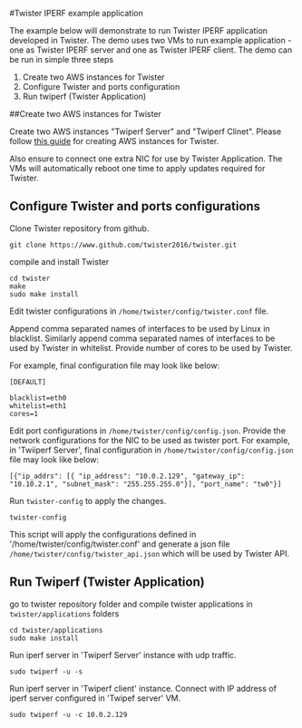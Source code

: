 #Twister IPERF example application 

The example below will demonstrate to run Twister IPERF application developed in Twister.
The demo uses two VMs to run example application - one as Twister IPERF server and one as Twister IPERF client.
The demo can be run in simple three steps

1. Create two AWS instances for Twister
2. Configure Twister and ports configuration
3. Run twiperf (Twister Application)

##Create two AWS instances for Twister

Create two AWS instances "Twiperf Server" and "Twiperf Clinet". Please follow [this guide](/documentation/Twister_AWS.md) for creating AWS instances for Twister.

Also ensure to connect one extra NIC for use by Twister Application. The VMs will automatically reboot one time to apply updates required for Twister.

## Configure Twister and ports configurations

Clone Twister repository from github.
```
git clone https://www.github.com/twister2016/twister.git
```
compile and install Twister

```
cd twister
make
sudo make install
```
Edit  twister configurations in `/home/twister/config/twister.conf` file. 

Append comma separated names of interfaces to be used by Linux in blacklist.
Similarly append comma separated names of interfaces to be used by Twister in whitelist.
Provide number of cores to be used by Twister. 

For example, final configuration file may look like below:
```
[DEFAULT]

blacklist=eth0
whitelist=eth1
cores=1
```
Edit port configurations in `/home/twister/config/config.json`. Provide the network configurations for the NIC to be used as twister port.
For example, in 'Twiiperf Server', final configuration in `/home/twister/config/config.json` file may look like below:
```
[{"ip_addrs": [{ "ip_address": "10.0.2.129", "gateway_ip": "10.10.2.1", "subnet_mask": "255.255.255.0"}], "port_name": "tw0"}]
```
Run `twister-config`  to apply the changes.
```
twister-config
```

This script will apply the configurations defined in '/home/twister/config/twister.conf' and generate a json file `/home/twister/config/twister_api.json` which will be used by Twister API.

## Run Twiperf (Twister Application)
go to twister repository folder and compile twister applications in `twister/applications` folders

```
cd twister/applications
sudo make install 
```
Run iperf server in 'Twiperf Server' instance with udp traffic.
```
sudo twiperf -u -s
```
Run iperf server in 'Twiperf client' instance. Connect with IP address of iperf server configured in 'Twipef server' VM.
```
sudo twiperf -u -c 10.0.2.129
```
